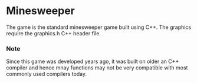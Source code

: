 # Minesweeper
The game is the standard minesweeper game built using C++. The graphics require the graphics.h C++ header file.

### Note
Since this game was developed years ago, it was built on older an C++ compiler and hence mnay functions may not be very compatible with most commonly used compilers today.
